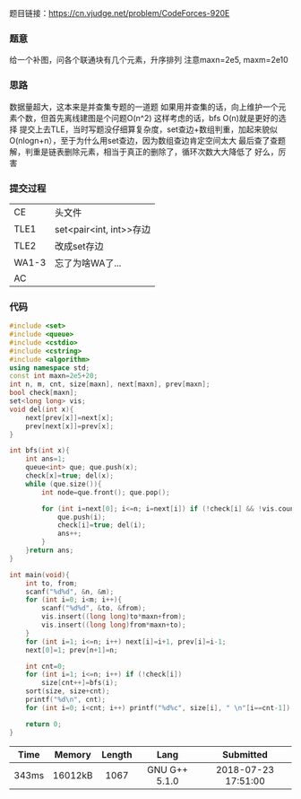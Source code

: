 题目链接：<https://cn.vjudge.net/problem/CodeForces-920E>

### 题意
给一个补图，问各个联通块有几个元素，升序排列
注意maxn=2e5, maxm=2e10

### 思路
数据量超大，这本来是并查集专题的一道题
如果用并查集的话，向上维护一个元素个数，但首先离线建图是个问题O(n^2)
这样考虑的话，bfs O(n)就是更好的选择
提交上去TLE，当时写题没仔细算复杂度，set查边+数组判重，加起来貌似O(nlogn+n），至于为什么用set查边，因为数组查边肯定空间太大
最后查了查题解，判重是链表删除元素，相当于真正的删除了，循环次数大大降低了
好么，厉害

### 提交过程
|||
:-|:-
CE|头文件
TLE1|set<pair<int, int>>存边
TLE2|改成set<long long>存边
WA1-3|忘了为啥WA了...
AC|

### 代码
```cpp
#include <set>
#include <queue>
#include <cstdio>
#include <cstring>
#include <algorithm>
using namespace std;
const int maxn=2e5+20;
int n, m, cnt, size[maxn], next[maxn], prev[maxn];
bool check[maxn];
set<long long> vis;
void del(int x){
	next[prev[x]]=next[x];
	prev[next[x]]=prev[x];
}

int bfs(int x){
	int ans=1;
	queue<int> que; que.push(x);
	check[x]=true; del(x);
	while (que.size()){
		int node=que.front(); que.pop();

		for (int i=next[0]; i<=n; i=next[i]) if (!check[i] && !vis.count((long long)i*maxn+node)){
			que.push(i);
			check[i]=true; del(i);
			ans++;
		}
	}return ans;
}

int main(void){
	int to, from;
	scanf("%d%d", &n, &m);
	for (int i=0; i<m; i++){
		scanf("%d%d", &to, &from);
		vis.insert((long long)to*maxn+from);
		vis.insert((long long)from*maxn+to);
	}
	for (int i=1; i<=n; i++) next[i]=i+1, prev[i]=i-1;
	next[0]=1; prev[n+1]=n;

	int cnt=0;
	for (int i=1; i<=n; i++) if (!check[i])
		size[cnt++]=bfs(i);
	sort(size, size+cnt);
	printf("%d\n", cnt);
	for (int i=0; i<cnt; i++) printf("%d%c", size[i], " \n"[i==cnt-1]);

	return 0;
}
```

Time|Memory|Length|Lang|Submitted
:-:|:-:|:-:|:-:|:-:
343ms|16012kB|1067|GNU G++ 5.1.0|2018-07-23 17:51:00